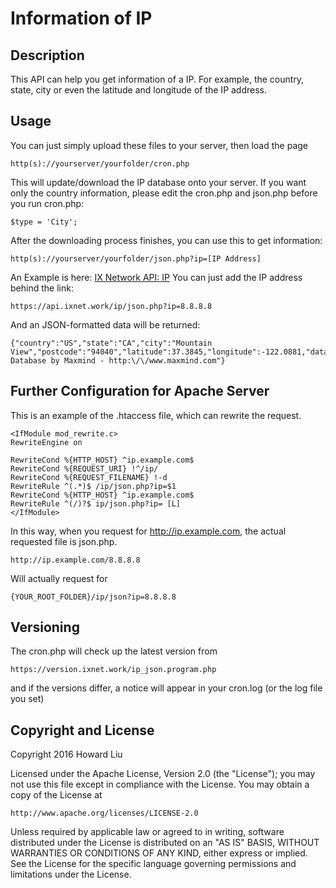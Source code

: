 # Information of IP #

## Description ##

This API can help you get information of a IP.
For example, the country, state, city or even the latitude and longitude of the IP address.

## Usage ##

You can just simply upload these files to your server, then load the page
```
http(s)://yourserver/yourfolder/cron.php
```
This will update/download the IP database onto your server.
If you want only the country information, please edit the cron.php and json.php before you run cron.php:
```
$type = 'City';
```

After the downloading process finishes, you can use this to get information:
```
http(s)://yourserver/yourfolder/json.php?ip=[IP Address]
```

An Example is here: [IX Network API: IP](https://api.ixnet.work/ip/json.php?ip=)
You can just add the IP address behind the link:
```
https://api.ixnet.work/ip/json.php?ip=8.8.8.8
```
And an JSON-formatted data will be returned:
```
{"country":"US","state":"CA","city":"Mountain View","postcode":"94040","latitude":37.3845,"longitude":-122.0881,"database":"GeoIP2Lite Database by Maxmind - http:\/\/www.maxmind.com"}
```

## Further Configuration for Apache Server ##

This is an example of the .htaccess file, which can rewrite the request.
```
<IfModule mod_rewrite.c>
RewriteEngine on

RewriteCond %{HTTP_HOST} ^ip.example.com$
RewriteCond %{REQUEST_URI} !^/ip/
RewriteCond %{REQUEST_FILENAME} !-d
RewriteRule ^(.*)$ /ip/json.php?ip=$1
RewriteCond %{HTTP_HOST} ^ip.example.com$
RewriteRule ^(/)?$ ip/json.php?ip= [L]
</IfModule>
```

In this way, when you request for http://ip.example.com, the actual requested file is json.php.
```
http://ip.example.com/8.8.8.8
```
Will actually request for
```
{YOUR_ROOT_FOLDER}/ip/json?ip=8.8.8.8
```

## Versioning ##

The cron.php will check up the latest version from 
```
https://version.ixnet.work/ip_json.program.php
```
and if the versions differ, a notice will appear in your cron.log (or the log file you set)

## Copyright and License ##

Copyright 2016 Howard Liu

Licensed under the Apache License, Version 2.0 (the "License");
you may not use this file except in compliance with the License.
You may obtain a copy of the License at

    http://www.apache.org/licenses/LICENSE-2.0

Unless required by applicable law or agreed to in writing, software
distributed under the License is distributed on an "AS IS" BASIS,
WITHOUT WARRANTIES OR CONDITIONS OF ANY KIND, either express or implied.
See the License for the specific language governing permissions and
limitations under the License.
